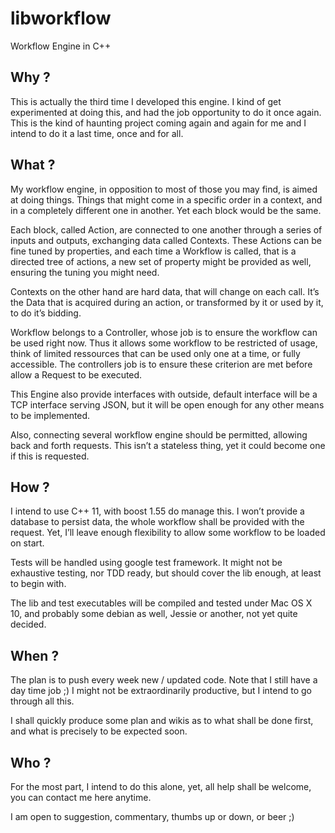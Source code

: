 # libworkflow
Workflow Engine in C++ 

Why ?
--------

This is actually the third time I developed this engine. I kind of get experimented at doing this, and had the job opportunity to do it once again. This is the kind of haunting project coming again and again for me and I intend to do it a last time, once and for all. 

What ?
--------

My workflow engine, in opposition to most of those you may find, is aimed at doing things. Things that might come in a specific order in a context, and in a completely different one in another. Yet each block would be the same. 

Each block, called Action, are connected to one another through a series of inputs and outputs, exchanging data called Contexts. These Actions can be fine tuned by properties, and each time a Workflow is called, that is a directed tree of actions, a new set of property might be provided as well, ensuring the tuning you might need. 

Contexts on the other hand are hard data, that will change on each call. It’s the Data that is acquired during an action, or transformed by it or used by it, to do it’s bidding. 

Workflow belongs to a Controller, whose job is to ensure the workflow can be used right now. Thus it allows some workflow to be restricted of usage, think of limited ressources that can be used only one at a time, or fully accessible. The controllers job is to ensure these criterion are met before allow a Request to be executed. 

This Engine also provide interfaces with outside, default interface will be a TCP interface serving JSON, but it will be open enough for any other means to be implemented. 

Also, connecting several workflow engine should be permitted, allowing back and forth requests. This isn’t a stateless thing, yet it could become one if this is requested. 

How ?
-------

I intend to use C++ 11, with boost 1.55 do manage this. I won’t provide a database to persist data, the whole workflow shall be provided with the request. Yet, I’ll leave enough flexibility to allow some workflow to be loaded on start. 

Tests will be handled using google test framework. It might not be exhaustive testing, nor TDD ready, but should cover the lib enough, at least to begin with. 

The lib and test executables will be compiled and tested under Mac OS X 10, and probably some debian as well, Jessie or another, not yet quite decided. 

When ?
----------

The plan is to push every week new / updated code. Note that I still have a day time job ;) I might not be extraordinarily productive, but I intend to go through all this. 

I shall quickly produce some plan and wikis as to what shall be done first, and what is precisely to be expected soon. 

Who ?
-------

For the most part, I intend to do this alone, yet, all help shall be welcome, you can contact me here anytime. 

I am open to suggestion, commentary, thumbs up or down, or beer ;)
